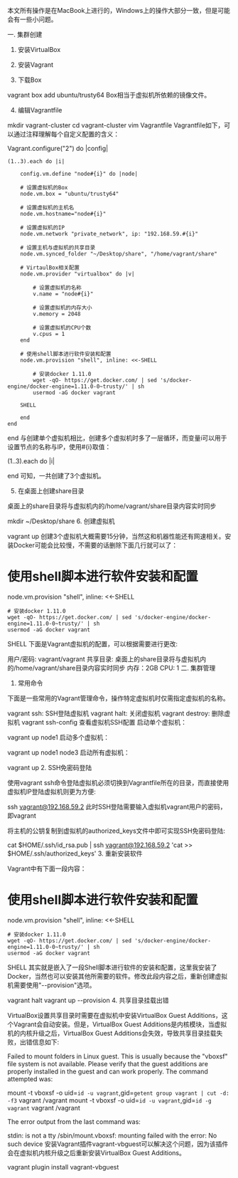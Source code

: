 本文所有操作是在MacBook上进行的，Windows上的操作大部分一致，但是可能会有一些小问题。

一. 集群创建
1. 安装VirtualBox

2. 安装Vagrant

3. 下载Box

vagrant box add ubuntu/trusty64
Box相当于虚拟机所依赖的镜像文件。

4. 编辑Vagrantfile

mkdir vagrant-cluster
cd vagrant-cluster
vim Vagrantfile
Vagrantfile如下，可以通过注释理解每个自定义配置的含义：

Vagrant.configure("2") do |config|

    (1..3).each do |i|

        config.vm.define "node#{i}" do |node|

        # 设置虚拟机的Box
        node.vm.box = "ubuntu/trusty64"

        # 设置虚拟机的主机名
        node.vm.hostname="node#{i}"

        # 设置虚拟机的IP
        node.vm.network "private_network", ip: "192.168.59.#{i}"

        # 设置主机与虚拟机的共享目录
        node.vm.synced_folder "~/Desktop/share", "/home/vagrant/share"

        # VirtaulBox相关配置
        node.vm.provider "virtualbox" do |v|

            # 设置虚拟机的名称
            v.name = "node#{i}"

            # 设置虚拟机的内存大小  
            v.memory = 2048

            # 设置虚拟机的CPU个数
            v.cpus = 1
        end
  
        # 使用shell脚本进行软件安装和配置
        node.vm.provision "shell", inline: <<-SHELL

            # 安装docker 1.11.0
            wget -qO- https://get.docker.com/ | sed 's/docker-engine/docker-engine=1.11.0-0~trusty/' | sh
            usermod -aG docker vagrant
            
        SHELL

        end
    end
end
与创建单个虚拟机相比，创建多个虚拟机时多了一层循环，而变量i可以用于设置节点的名称与IP，使用#{i}取值：

(1..3).each do |i|

end
可知，一共创建了3个虚拟机。

5. 在桌面上创建share目录

桌面上的share目录将与虚拟机内的/home/vagrant/share目录内容实时同步

mkdir ~/Desktop/share
6. 创建虚拟机

vagrant up
创建3个虚拟机大概需要15分钟，当然这和机器性能还有网速相关。安装Docker可能会比较慢，不需要的话删除下面几行就可以了：

# 使用shell脚本进行软件安装和配置
node.vm.provision "shell", inline: <<-SHELL

    # 安装docker 1.11.0
    wget -qO- https://get.docker.com/ | sed 's/docker-engine/docker-engine=1.11.0-0~trusty/' | sh
    usermod -aG docker vagrant

SHELL
下面是Vagrant虚拟机的配置，可以根据需要进行更改:

用户/密码: vagrant/vagrant
共享目录: 桌面上的share目录将与虚拟机内的/home/vagrant/share目录内容实时同步
内存：2GB
CPU: 1
二. 集群管理
1. 常用命令

下面是一些常用的Vagrant管理命令，操作特定虚拟机时仅需指定虚拟机的名称。

vagrant ssh: SSH登陆虚拟机
vagrant halt: 关闭虚拟机
vagrant destroy: 删除虚拟机
vagrant ssh-config 查看虚拟机SSH配置
启动单个虚拟机：

vagrant up node1
启动多个虚拟机：

vagrant up node1 node3
启动所有虚拟机：

vagrant up
2. SSH免密码登陆

使用vagrant ssh命令登陆虚拟机必须切换到Vagrantfile所在的目录，而直接使用虚拟机IP登陆虚拟机则更为方便:

ssh vagrant@192.168.59.2
此时SSH登陆需要输入虚拟机vagrant用户的密码，即vagrant

将主机的公钥复制到虚拟机的authorized_keys文件中即可实现SSH免密码登陆:

cat $HOME/.ssh/id_rsa.pub | ssh vagrant@192.168.59.2 'cat >> $HOME/.ssh/authorized_keys'
3. 重新安装软件

Vagrant中有下面一段内容：

# 使用shell脚本进行软件安装和配置
node.vm.provision "shell", inline: <<-SHELL

    # 安装docker 1.11.0
    wget -qO- https://get.docker.com/ | sed 's/docker-engine/docker-engine=1.11.0-0~trusty/' | sh
    usermod -aG docker vagrant
SHELL
其实就是嵌入了一段Shell脚本进行软件的安装和配置，这里我安装了Docker，当然也可以安装其他所需要的软件。修改此段内容之后，重新创建虚拟机需要使用"--provision"选项。

vagrant halt
vagrant up --provision
4. 共享目录挂载出错

VirtualBox设置共享目录时需要在虚拟机中安装VirtualBox Guest Additions，这个Vagrant会自动安装。但是，VirtualBox Guest Additions是内核模块，当虚拟机的内核升级之后，VirtualBox Guest Additions会失效，导致共享目录挂载失败，出错信息如下:

Failed to mount folders in Linux guest. This is usually because
the "vboxsf" file system is not available. Please verify that
the guest additions are properly installed in the guest and
can work properly. The command attempted was:

mount -t vboxsf -o uid=`id -u vagrant`,gid=`getent group vagrant | cut -d: -f3` vagrant /vagrant
mount -t vboxsf -o uid=`id -u vagrant`,gid=`id -g vagrant` vagrant /vagrant

The error output from the last command was:

stdin: is not a tty
/sbin/mount.vboxsf: mounting failed with the error: No such device
安装Vagrant插件vagrant-vbguest可以解决这个问题，因为该插件会在虚拟机内核升级之后重新安装VirtualBox Guest Additions。

vagrant plugin install vagrant-vbguest
>>
>>
>>
